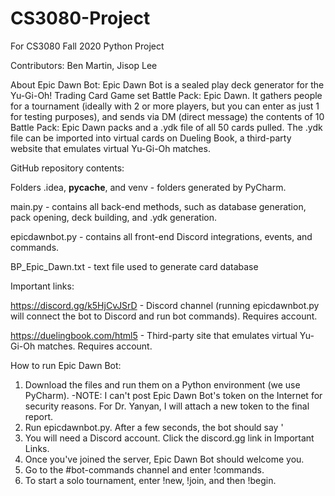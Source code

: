 # CS3080-Project
For CS3080 Fall 2020 Python Project

Contributors: Ben Martin, Jisop Lee

About Epic Dawn Bot:
  Epic Dawn Bot is a sealed play deck generator for the Yu-Gi-Oh! Trading Card Game set Battle Pack: Epic Dawn. It gathers people for a tournament (ideally with 2 or more players, but you can enter as just 1 for testing purposes), and sends via DM (direct message) the contents of 10 Battle Pack: Epic Dawn packs and a .ydk file of all 50 cards pulled. The .ydk file can be imported into virtual cards on Dueling Book, a third-party website that emulates virtual Yu-Gi-Oh matches.
  
GitHub repository contents:

  Folders .idea, __pycache__, and venv - folders generated by PyCharm.

  main.py - contains all back-end methods, such as database generation, pack opening, deck building, and .ydk generation.

  epicdawnbot.py - contains all front-end Discord integrations, events, and commands.

  BP_Epic_Dawn.txt - text file used to generate card database
  
Important links:

  https://discord.gg/k5HjCvJSrD - Discord channel (running epicdawnbot.py will connect the bot to Discord and run bot commands). Requires account.

  https://duelingbook.com/html5 - Third-party site that emulates virtual Yu-Gi-Oh matches. Requires account.
  
How to run Epic Dawn Bot:
  1. Download the files and run them on a Python environment (we use PyCharm).
      -NOTE: I can't post Epic Dawn Bot's token on the Internet for security reasons. For Dr. Yanyan, I will attach a new token to the final report.
  2. Run epicdawnbot.py. After a few seconds, the bot should say '
  3. You will need a Discord account. Click the discord.gg link in Important Links.
  4. Once you've joined the server, Epic Dawn Bot should welcome you.
  5. Go to the #bot-commands channel and enter !commands.
  6. To start a solo tournament, enter !new, !join, and then !begin.
